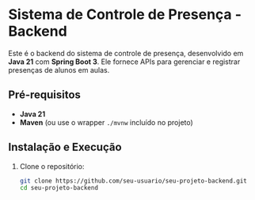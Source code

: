 # Sistema de Controle de Presença - Backend

Este é o backend do sistema de controle de presença, desenvolvido em **Java 21** com **Spring Boot 3**. Ele fornece APIs para gerenciar e registrar presenças de alunos em aulas.

## Pré-requisitos

- **Java 21**
- **Maven** (ou use o wrapper `./mvnw` incluído no projeto)

## Instalação e Execução

1. Clone o repositório:

   ```bash
   git clone https://github.com/seu-usuario/seu-projeto-backend.git
   cd seu-projeto-backend